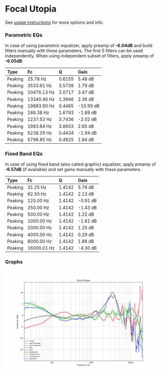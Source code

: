 # Focal Utopia
See [usage instructions](https://github.com/jaakkopasanen/AutoEq#usage) for more options and info.

### Parametric EQs
In case of using parametric equalizer, apply preamp of **-6.04dB** and build filters manually
with these parameters. The first 5 filters can be used independently.
When using independent subset of filters, apply preamp of **-6.05dB**.

| Type    | Fc          |      Q | Gain      |
|:--------|:------------|:-------|:----------|
| Peaking | 25.78 Hz    | 0.6155 | 5.48 dB   |
| Peaking | 3533.61 Hz  | 3.5738 | 1.79 dB   |
| Peaking | 10476.13 Hz | 2.0717 | 3.47 dB   |
| Peaking | 13340.46 Hz | 1.3946 | 2.36 dB   |
| Peaking | 19883.90 Hz | 0.4465 | -10.99 dB |
| Peaking | 188.38 Hz   | 1.6793 | -1.89 dB  |
| Peaking | 1237.53 Hz  | 3.7436 | -2.02 dB  |
| Peaking | 1983.64 Hz  | 3.8603 | 2.65 dB   |
| Peaking | 5238.29 Hz  | 0.4434 | -1.94 dB  |
| Peaking | 5796.85 Hz  | 0.4925 | 1.84 dB   |

### Fixed Band EQs
In case of using fixed band (also called graphic) equalizer, apply preamp of **-6.57dB**
(if available) and set gains manually with these parameters.

| Type    | Fc          |      Q | Gain     |
|:--------|:------------|:-------|:---------|
| Peaking | 31.25 Hz    | 1.4142 | 5.76 dB  |
| Peaking | 62.50 Hz    | 1.4142 | 2.13 dB  |
| Peaking | 125.00 Hz   | 1.4142 | -0.91 dB |
| Peaking | 250.00 Hz   | 1.4142 | -1.43 dB |
| Peaking | 500.00 Hz   | 1.4142 | 1.22 dB  |
| Peaking | 1000.00 Hz  | 1.4142 | -1.61 dB |
| Peaking | 2000.00 Hz  | 1.4142 | 1.25 dB  |
| Peaking | 4000.00 Hz  | 1.4142 | 0.29 dB  |
| Peaking | 8000.00 Hz  | 1.4142 | 1.88 dB  |
| Peaking | 16000.01 Hz | 1.4142 | -4.30 dB |

### Graphs
![](./Focal%20Utopia.png)